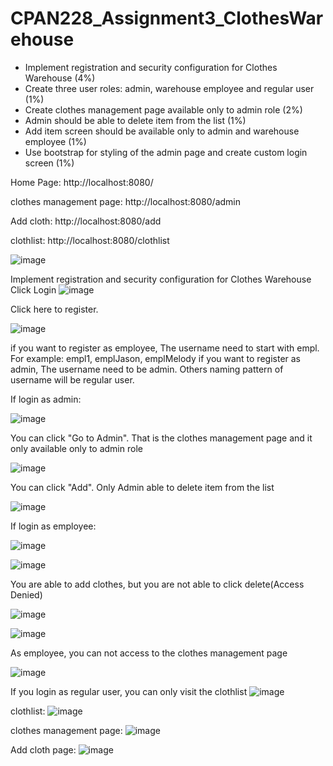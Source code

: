 # CPAN228_Assignment3_ClothesWarehouse

- Implement registration and security configuration for Clothes Warehouse (4%) 
- Create three user roles: admin, warehouse employee and regular user (1%)
- Create clothes management page available only to admin role (2%)
- Admin should be able to delete item from the list (1%) 
- Add item screen should be available only to admin and warehouse employee (1%) 
- Use bootstrap for styling of the admin page and create custom login screen (1%)


Home Page: http://localhost:8080/

clothes management page: http://localhost:8080/admin

Add cloth: http://localhost:8080/add

clothlist: http://localhost:8080/clothlist

![image](https://user-images.githubusercontent.com/32995324/228916517-3685eb17-d0ec-46e3-a67e-f286ec72ace0.png)

Implement registration and security configuration for Clothes Warehouse
Click Login
![image](https://user-images.githubusercontent.com/32995324/228916592-5a1eab20-327d-43d4-846d-8cf933071e8c.png)

Click here to register.

![image](https://user-images.githubusercontent.com/32995324/228918739-7deffb8f-f27a-432e-837a-294b89d59509.png)


if you want to register as employee, The username need to start with empl. For example: empl1, emplJason, emplMelody
if you want to register as admin, The username need to be admin. Others naming pattern of username will be regular user.

If login as admin:

![image](https://user-images.githubusercontent.com/32995324/228916808-f81e92a1-addf-4a61-817a-302a6b9e790c.png)

You can click "Go to Admin". That is the clothes management page and it only available only to admin role

![image](https://user-images.githubusercontent.com/32995324/228916958-65cc98f6-0073-4028-be53-7e824c60b50a.png)

You can click "Add". Only Admin able to delete item from the list

![image](https://user-images.githubusercontent.com/32995324/228917041-d52ec827-542b-4198-9e78-6a7a00aac05f.png)

If login as employee:

![image](https://user-images.githubusercontent.com/32995324/228917401-e6147a6d-2584-4275-b6be-dbbd7e11af1d.png)

![image](https://user-images.githubusercontent.com/32995324/228917732-52a63510-86c5-4ad6-add4-a307790f6e1b.png)

You are able to add clothes, but you are not able to click delete(Access Denied)

![image](https://user-images.githubusercontent.com/32995324/228917687-e699a2db-573b-4001-8ba7-5be0a10f468d.png)


![image](https://user-images.githubusercontent.com/32995324/228917605-28e1d546-da8f-429f-b8f4-3d2b741e2890.png)

As employee, you can not access to the clothes management page

![image](https://user-images.githubusercontent.com/32995324/228917997-ea07ca41-281a-4979-9a15-436d9f9e3935.png)

If you login as regular user, you can only visit the clothlist
![image](https://user-images.githubusercontent.com/32995324/228918488-784db9cc-81be-431d-80af-7b4e840821f6.png)

clothlist:
![image](https://user-images.githubusercontent.com/32995324/228918344-748eb85e-fa43-41c3-9f8f-25a3565a26b9.png)

clothes management page:
![image](https://user-images.githubusercontent.com/32995324/228918411-3e240858-93d5-4c18-8704-d53b6edd9228.png)

Add cloth page:
![image](https://user-images.githubusercontent.com/32995324/228918373-d6119d4e-c7c6-4b80-8af5-b22de2865ee0.png)

